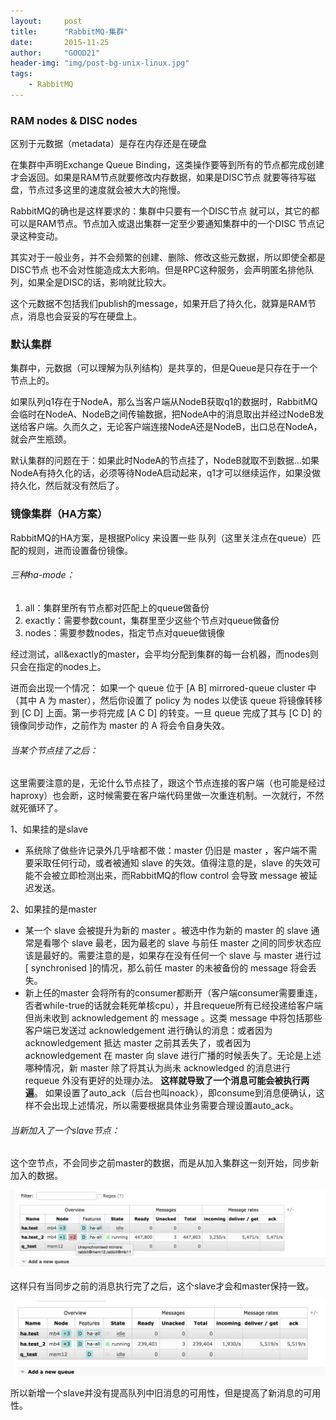 ```yaml
---
layout:     post
title:      "RabbitMQ-集群"
date:       2015-11-25
author:     "GOOD21"
header-img: "img/post-bg-unix-linux.jpg"
tags:
    - RabbitMQ
---
```


### RAM nodes & DISC nodes

区别于元数据（metadata）是存在内存还是在硬盘

在集群中声明Exchange Queue Binding，这类操作要等到所有的节点都完成创建才会返回。如果是RAM节点就要修改内存数据，如果是DISC节点 就要等待写磁盘，节点过多这里的速度就会被大大的拖慢。

RabbitMQ的确也是这样要求的：集群中只要有一个DISC节点 就可以，其它的都可以是RAM节点。节点加入或退出集群一定至少要通知集群中的一个DISC 节点记录这种变动。

其实对于一般业务，并不会频繁的创建、删除、修改这些元数据，所以即使全都是DISC节点 也不会对性能造成太大影响。但是RPC这种服务，会声明匿名排他队列，如果全是DISC的话，影响就比较大。

这个元数据不包括我们publish的message，如果开启了持久化，就算是RAM节点，消息也会妥妥的写在硬盘上。

### 默认集群

集群中，元数据（可以理解为队列结构）是共享的，但是Queue是只存在于一个节点上的。

如果队列q1存在于NodeA，那么当客户端从NodeB获取q1的数据时，RabbitMQ会临时在NodeA、NodeB之间传输数据，把NodeA中的消息取出并经过NodeB发送给客户端。久而久之，无论客户端连接NodeA还是NodeB，出口总在NodeA，就会产生瓶颈。

默认集群的问题在于：如果此时NodeA的节点挂了，NodeB就取不到数据...如果NodeA有持久化的话，必须等待NodeA启动起来，q1才可以继续运作，如果没做持久化，然后就没有然后了。

### 镜像集群（HA方案）

RabbitMQ的HA方案，是根据Policy 来设置一些 队列（这里关注点在queue）匹配的规则，进而设置备份镜像。

###### 三种ha-mode：

1. all：集群里所有节点都对匹配上的queue做备份
2. exactly：需要参数count，集群里至少这些个节点对queue做备份
3. nodes：需要参数nodes，指定节点对queue做镜像

经过测试，all&exactly的master，会平均分配到集群的每一台机器，而nodes则只会在指定的nodes上。

进而会出现一个情况：
如果一个 queue 位于 [A B] mirrored-queue cluster 中（其中 A 为 master），然后你设置了 policy 为 nodes 以使该 queue 将镜像转移到 [C D] 上面。第一步将完成 [A C D] 的转变。一旦 queue 完成了其与 [C D] 的镜像同步动作，之前作为 master 的 A 将会令自身失效。

###### 当某个节点挂了之后：

这里需要注意的是，无论什么节点挂了，跟这个节点连接的客户端（也可能是经过haproxy）也会断，这时候需要在客户端代码里做一次重连机制。一次就行，不然就死循环了。

1、如果挂的是slave

* 系统除了做些许记录外几乎啥都不做：master 仍旧是 master ，客户端不需要采取任何行动，或者被通知 slave 的失效。值得注意的是，slave 的失效可能不会被立即检测出来，而RabbitMQ的flow control 会导致 message 被延迟发送。

2、如果挂的是master

* 某一个 slave 会被提升为新的 master 。被选中作为新的 master 的 slave 通常是看哪个 slave 最老，因为最老的 slave 与前任 master 之间的同步状态应该是最好的。需要注意的是，如果存在没有任何一个 slave 与 master 进行过 [ synchronised ]的情况，那么前任 master 的未被备份的 message 将会丢失。
* 新上任的master 会将所有的consumer都断开（客户端consumer需要重连，否者while-true的话就会耗死单核cpu），并且requeue所有已经投递给客户端但尚未收到 acknowledgement 的 message 。这类 message 中将包括那些客户端已发送过 acknowledgement 进行确认的消息：或者因为 acknowledgement 抵达 master 之前其丢失了，或者因为 acknowledgement 在 master 向 slave 进行广播的时候丢失了。无论是上述哪种情况，新 master 除了将其认为尚未 acknowledged 的消息进行 requeue 外没有更好的处理办法。 **这样就导致了一个消息可能会被执行两遍**。 如果设置了auto_ack（后台也叫noack），即consume到消息便确认，这样不会出现上述情况，所以需要根据具体业务需要合理设置auto_ack。

###### 当新加入了一个slave节点：

这个空节点，不会同步之前master的数据，而是从加入集群这一刻开始，同步新加入的数据。

![cluster1.png](/img/in-post/rabbitmq/cluster1.png)

这样只有当同步之前的消息执行完了之后，这个slave才会和master保持一致。

![cluster2.png](/img/in-post/rabbitmq/cluster2.png)

所以新增一个slave并没有提高队列中旧消息的可用性，但是提高了新消息的可用性。


